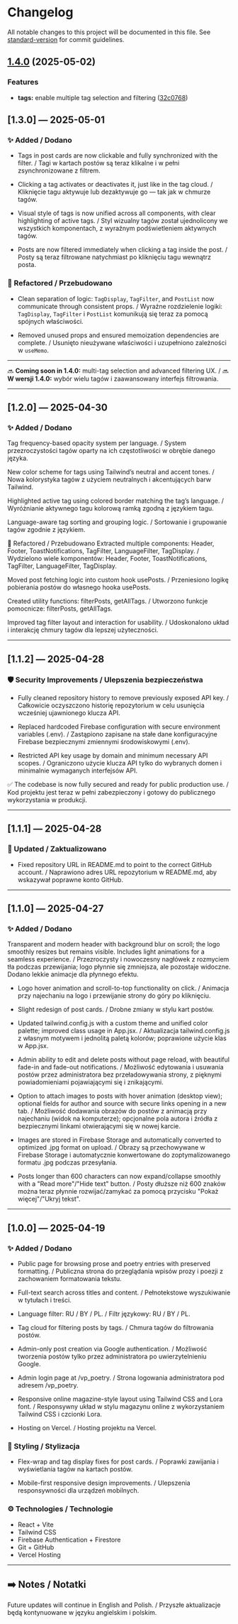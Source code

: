 # Changelog

All notable changes to this project will be documented in this file. See [standard-version](https://github.com/conventional-changelog/standard-version) for commit guidelines.

## [1.4.0](https://github.com/vipozdniakov/react-lit-archive/compare/v1.3.0...v1.4.0) (2025-05-02)


### Features

* **tags:** enable multiple tag selection and filtering ([32c0768](https://github.com/vipozdniakov/react-lit-archive/commit/32c0768f1467f768cd571dea10da8073f466132b))

## [1.3.0] — 2025-05-01

### ✨ Added / Dodano

- Tags in post cards are now clickable and fully synchronized with the filter. /
  Tagi w kartach postów są teraz klikalne i w pełni zsynchronizowane z filtrem.

- Clicking a tag activates or deactivates it, just like in the tag cloud. /
  Kliknięcie tagu aktywuje lub dezaktywuje go — tak jak w chmurze tagów.

- Visual style of tags is now unified across all components, with clear highlighting of active tags. /
  Styl wizualny tagów został ujednolicony we wszystkich komponentach, z wyraźnym podświetleniem aktywnych tagów.

- Posts are now filtered immediately when clicking a tag inside the post. /
  Posty są teraz filtrowane natychmiast po kliknięciu tagu wewnątrz posta.

### 🎨 Refactored / Przebudowano

- Clean separation of logic: `TagDisplay`, `TagFilter`, and `PostList` now communicate through consistent props. /
  Wyraźne rozdzielenie logiki: `TagDisplay`, `TagFilter` i `PostList` komunikują się teraz za pomocą spójnych właściwości.

- Removed unused props and ensured memoization dependencies are complete. /
  Usunięto nieużywane właściwości i uzupełniono zależności w `useMemo`.

---

🔜 **Coming soon in 1.4.0:** multi-tag selection and advanced filtering UX. /
🔜 **W wersji 1.4.0:** wybór wielu tagów i zaawansowany interfejs filtrowania.

---

## [1.2.0] — 2025-04-30

### ✨ Added / Dodano

Tag frequency-based opacity system per language. / System przezroczystości tagów oparty na ich częstotliwości w obrębie danego języka.

New color scheme for tags using Tailwind’s neutral and accent tones. / Nowa kolorystyka tagów z użyciem neutralnych i akcentujących barw Tailwind.

Highlighted active tag using colored border matching the tag’s language. / Wyróżnianie aktywnego tagu kolorową ramką zgodną z językiem tagu.

Language-aware tag sorting and grouping logic. / Sortowanie i grupowanie tagów zgodnie z językiem.

🎨 Refactored / Przebudowano
Extracted multiple components: Header, Footer, ToastNotifications, TagFilter, LanguageFilter, TagDisplay. / Wydzielono wiele komponentów: Header, Footer, ToastNotifications, TagFilter, LanguageFilter, TagDisplay.

Moved post fetching logic into custom hook usePosts. / Przeniesiono logikę pobierania postów do własnego hooka usePosts.

Created utility functions: filterPosts, getAllTags. / Utworzono funkcje pomocnicze: filterPosts, getAllTags.

Improved tag filter layout and interaction for usability. / Udoskonalono układ i interakcję chmury tagów dla lepszej użyteczności.

---

## [1.1.2] — 2025-04-28

### 🛡️ Security Improvements / Ulepszenia bezpieczeństwa

- Fully cleaned repository history to remove previously exposed API key. / Całkowicie oczyszczono historię repozytorium w celu usunięcia wcześniej ujawnionego klucza API.

- Replaced hardcoded Firebase configuration with secure environment variables (.env). / Zastąpiono zapisane na stałe dane konfiguracyjne Firebase bezpiecznymi zmiennymi środowiskowymi (.env).

- Restricted API key usage by domain and minimum necessary API scopes. / Ograniczono użycie klucza API tylko do wybranych domen i minimalnie wymaganych interfejsów API.

✅ The codebase is now fully secured and ready for public production use. / Kod projektu jest teraz w pełni zabezpieczony i gotowy do publicznego wykorzystania w produkcji.

---

## [1.1.1] — 2025-04-28

### 📝 Updated / Zaktualizowano

- Fixed repository URL in README.md to point to the correct GitHub account. / Naprawiono adres URL repozytorium w README.md, aby wskazywał poprawne konto GitHub.

---

## [1.1.0] — 2025-04-27

### ✨ Added / Dodano

Transparent and modern header with background blur on scroll; the logo smoothly resizes but remains visible. Includes light animations for a seamless experience. /
Przezroczysty i nowoczesny nagłówek z rozmyciem tła podczas przewijania; logo płynnie się zmniejsza, ale pozostaje widoczne. Dodano lekkie animacje dla płynnego efektu.

- Logo hover animation and scroll-to-top functionality on click. /
  Animacja przy najechaniu na logo i przewijanie strony do góry po kliknięciu.

- Slight redesign of post cards. /
  Drobne zmiany w stylu kart postów.

- Updated tailwind.config.js with a custom theme and unified color palette; improved class usage in App.jsx. /
  Aktualizacja tailwind.config.js z własnym motywem i jednolitą paletą kolorów; poprawione użycie klas w App.jsx.

- Admin ability to edit and delete posts without page reload, with beautiful fade-in and fade-out notifications. /
  Możliwość edytowania i usuwania postów przez administratora bez przeładowywania strony, z pięknymi powiadomieniami pojawiającymi się i znikającymi.

- Option to attach images to posts with hover animation (desktop view); optional fields for author and source with secure links opening in a new tab. /
  Możliwość dodawania obrazów do postów z animacją przy najechaniu (widok na komputerze); opcjonalne pola autora i źródła z bezpiecznymi linkami otwierającymi się w nowej karcie.

- Images are stored in Firebase Storage and automatically converted to optimized .jpg format on upload. /
  Obrazy są przechowywane w Firebase Storage i automatycznie konwertowane do zoptymalizowanego formatu .jpg podczas przesyłania.

- Posts longer than 600 characters can now expand/collapse smoothly with a "Read more"/"Hide text" button. /
  Posty dłuższe niż 600 znaków można teraz płynnie rozwijać/zamykać za pomocą przycisku "Pokaż więcej"/"Ukryj tekst".

---

## [1.0.0] — 2025-04-19

### ✨ Added / Dodano

- Public page for browsing prose and poetry entries with preserved formatting. /
  Publiczna strona do przeglądania wpisów prozy i poezji z zachowaniem formatowania tekstu.

- Full-text search across titles and content. /
  Pełnotekstowe wyszukiwanie w tytułach i treści.

- Language filter: RU / BY / PL. /
  Filtr językowy: RU / BY / PL.

- Tag cloud for filtering posts by tags. /
  Chmura tagów do filtrowania postów.

- Admin-only post creation via Google authentication. /
  Możliwość tworzenia postów tylko przez administratora po uwierzytelnieniu Google.

- Admin login page at /vp_poetry. /
  Strona logowania administratora pod adresem /vp_poetry.

- Responsive online magazine-style layout using Tailwind CSS and Lora font. /
  Responsywny układ w stylu magazynu online z wykorzystaniem Tailwind CSS i czcionki Lora.

- Hosting on Vercel. /
  Hosting projektu na Vercel.

### 🎨 Styling / Stylizacja

- Flex-wrap and tag display fixes for post cards. /
  Poprawki zawijania i wyświetlania tagów na kartach postów.

- Mobile-first responsive design improvements. /
  Ulepszenia responsywności dla urządzeń mobilnych.

### ⚙️ Technologies / Technologie

- React + Vite
- Tailwind CSS
- Firebase Authentication + Firestore
- Git + GitHub
- Vercel Hosting

---

## ➡️ Notes / Notatki

Future updates will continue in English and Polish. /
Przyszłe aktualizacje będą kontynuowane w języku angielskim i polskim.
